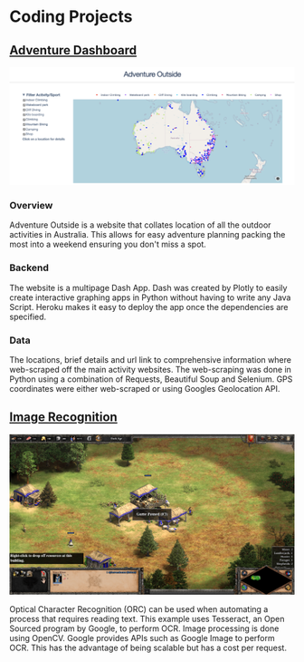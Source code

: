 # Coding Projects

## [Adventure Dashboard](http://www.adventureoutside.com.au)
![alt text](images/adventure.png)

### Overview

Adventure Outside is a website that collates location of all the outdoor activities in Australia. This allows for easy adventure planning packing the most into a weekend ensuring you don't miss a spot. 

### Backend

The website is a multipage Dash App. Dash was created by Plotly to easily create interactive graphing apps in Python without having to write any Java Script. Heroku makes it easy to deploy the app once the dependencies are specified.

### Data 

The locations, brief details and url link to comprehensive information where web-scraped off the main activity websites. The web-scraping was done in Python using a combination of Requests, Beautiful Soup and Selenium. GPS coordinates were either web-scraped or using Googles Geolocation API.


## [Image Recognition](2020-10-02-or.html)
![alt text](images/age.png)

Optical Character Recognition (ORC) can be used when automating a process that requires reading text. This example uses Tesseract, an Open Sourced program by Google, to perform OCR. Image processing is done using OpenCV. Google provides APIs such as Google Image to perform OCR. This has the advantage of being scalable but has a cost per request.

